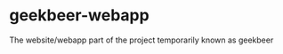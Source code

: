 geekbeer-webapp
===============

The website/webapp part of the project temporarily known as geekbeer